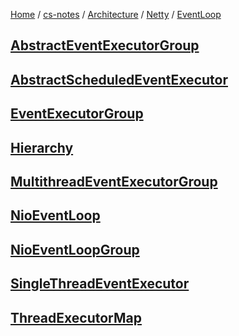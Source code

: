 [Home](https://mengxianbin.github.io) /
[cs-notes](https://mengxianbin.github.io/cs-notes/site) /
[Architecture](https://mengxianbin.github.io/cs-notes/site/Architecture) /
[Netty](https://mengxianbin.github.io/cs-notes/site/Architecture/Netty) /
[EventLoop](https://mengxianbin.github.io/cs-notes/site/Architecture/Netty/EventLoop)

## [AbstractEventExecutorGroup](https://mengxianbin.github.io/cs-notes/site/Architecture/Netty/EventLoop/AbstractEventExecutorGroup/)

## [AbstractScheduledEventExecutor](https://mengxianbin.github.io/cs-notes/site/Architecture/Netty/EventLoop/AbstractScheduledEventExecutor/)

## [EventExecutorGroup](https://mengxianbin.github.io/cs-notes/site/Architecture/Netty/EventLoop/EventExecutorGroup/)

## [Hierarchy](https://mengxianbin.github.io/cs-notes/site/Architecture/Netty/EventLoop/Hierarchy)

## [MultithreadEventExecutorGroup](https://mengxianbin.github.io/cs-notes/site/Architecture/Netty/EventLoop/MultithreadEventExecutorGroup/)

## [NioEventLoop](https://mengxianbin.github.io/cs-notes/site/Architecture/Netty/EventLoop/NioEventLoop/)

## [NioEventLoopGroup](https://mengxianbin.github.io/cs-notes/site/Architecture/Netty/EventLoop/NioEventLoopGroup/)

## [SingleThreadEventExecutor](https://mengxianbin.github.io/cs-notes/site/Architecture/Netty/EventLoop/SingleThreadEventExecutor/)

## [ThreadExecutorMap](https://mengxianbin.github.io/cs-notes/site/Architecture/Netty/EventLoop/ThreadExecutorMap/)
